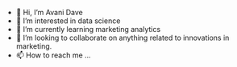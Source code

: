 - 👋 Hi, I’m Avani Dave
- 👀 I’m interested in data science
- 🌱 I’m currently learning marketing analytics
- 💞️ I’m looking to collaborate on anything related to innovations in marketing.
- 📫 How to reach me ...

<!---
adave7840/adave7840 is a ✨ special ✨ repository because its `README.md` (this file) appears on your GitHub profile.
You can click the Preview link to take a look at your changes.
--->
